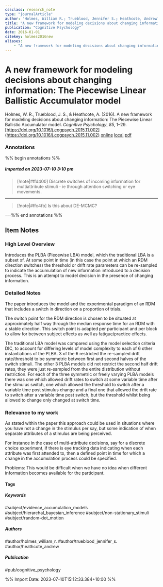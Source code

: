 ```yaml
---
cssclass: research_note
type: "journalArticle"
author: "Holmes, William R.; Trueblood, Jennifer S.; Heathcote, Andrew"
title: "A new framework for modeling decisions about changing information: The Piecewise Linear Ballistic Accumulator model"
publication: "Cognitive Psychology"
date: 2016-01-01
citekey: holmes2016new
aliases: 
    - "A new framework for modeling decisions about changing information: The Piecewise Linear Ballistic Accumulator model"
---
```


# A new framework for modeling decisions about changing information: The Piecewise Linear Ballistic Accumulator model

Holmes, W. R., Trueblood, J. S., & Heathcote, A. (2016). A new framework for modeling decisions about changing information: The Piecewise Linear Ballistic Accumulator model. _Cognitive Psychology_, _85_, 1–29. [https://doi.org/10.1016/j.cogpsych.2015.11.002](https://doi.org/10.1016/j.cogpsych.2015.11.002)
[online](http://zotero.org/users/local/kZl3QdXV/items/JLCBVAS7) [local](zotero://select/library/items/JLCBVAS7) [pdf](file:///home/gjc216/Zotero/storage/6LH4WYTQ/1-s2.0-S0010028515000912-main.pdf)
 

 
### Annotations

%% begin annotations %%
##### Imported on 2023-07-10 3:10 pm
>[!note|#ffd400]
> Discrete switches of incoming information for multiattribute stimuli - ie through attention switching or eye movements.

---
>[!note|#ffc4fb]
> Is this about DE-MCMC?

---%% end annotations %%

## Item Notes
### High Level Overview

Introduces the PLBA (Piecewise LBA) model, which the traditional LBA is
a subset of. At some point in time (in this case the point at which an
RDM direction switches) the threshold or drift rate parameters can be
re-sampled to indicate the accumulation of new information introduced to
a decision process. This is an attempt to model decision in the presence
of changing information.

### Detailed Notes

The paper introduces the model and the experimental paradigm of an RDM
that includes a switch in direction on a proportion of trials.

The switch point for the RDM direction is chosen to be situated at
approximately half way through the median response time for an RDM with
a stable direction. This switch point is adapted per participant and per
block to allow for between subject effects as well as fatigue/practice
effects.

The traditional LBA model was compared using the model selection
criteria DIC, to account for differing levels of model complexity to
each of 6 other instantiations of the PLBA. 3 of the 6 restricted the
re-sampled drift rate/threshold to be symmetric between first and second
halves of the switch stimuli. The other 3 PLBA models did not restrict
the second half drift rates, they were just re-sampled from the entire
distribution without restriction. For each of the three symmetric or
freely varying PLBA models there was one which allowed drift rates to
switch at some variable time after the stimulus switch, one which
allowed the threshold to switch after a variable time post stimulus
change and a final one that allowed the drift rate to switch after a
variable time post switch, but the threshold whilst being allowed to
change only changed at switch time.

### Relevance to my work

As stated within the paper this approach could be used in situations
where you have not a change in the stimulus per say, but some indication
of when separate attributes of a stimulus are being perceived.

For instance in the case of multi-attribute decisions, say for a
discrete choice experiment, if there is eye tracking data indicating
when each attribute was first attended to, then a defined point in time
for which a change in the accumulation process could be specified.

Problems: This would be difficult when we have no idea when different
information becomes available for the participant.

#### Tags

##### Keywords

#subject/evidence_accumulation_models #subject/hierarchal_bayesian_inference #subject/non-stationary_stimuli #subject/random-dot_motion

##### Authors

#author/holmes_william_r. #author/trueblood_jennifer_s. #author/heathcote_andrew

##### Publication

#pub/cognitive_psychology


%% Import Date: 2023-07-10T15:12:33.384+10:00 %%
